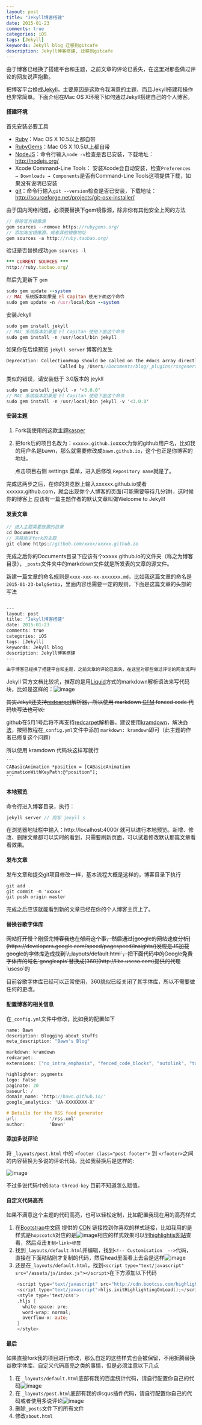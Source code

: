 ```yaml
---
layout: post
title: "Jekyll博客搭建"
date: 2015-01-23
comments: true
categories: iOS
tags: [Jekyll]
keywords: Jekyll blog 迁移到gitcafe
description: Jekyll博客搭建, 迁移到gitcafe
---
```


由于博客已经换了搭建平台和主题，之前文章的评论已丢失，在这里对那些做过评论的网友说声抱歉。

把博客平台换成[Jekyll](http://jekyllcn.com/)，主要原因是这款令我满意的主题，而且Jekyll搭建和操作也非常简单。下面介绍在Mac OS X环境下如何通过Jekyll搭建自己的个人博客。

#### 搭建环境

首先安装必要工具

* [Ruby](https://www.ruby-lang.org/en/downloads/)：Mac OS X 10.5以上都自带
* [RubyGems](https://rubygems.org/pages/download)：Mac OS X 10.5以上都自带
* [NodeJS](http://nodejs.org/)：命令行输入`node -v`检查是否已安装，下载地址：http://nodejs.org/
* Xcode Command-Line Tools： 安装Xcode会自动安装，检查`Preferences → Downloads → Components`是否有Command-Line Tools这项提供下载，如果没有说明已安装
* [git](http://sourceforge.net/projects/git-osx-installer/)：命令行输入`git --version`检查是否已安装，下载地址：http://sourceforge.net/projects/git-osx-installer/

由于国内网络问题，必须要替换下gem镜像源，除非你有其他安全上网的方法

``` objectivec
// 移除官方镜像源
gem sources --remove https://rubygems.org/
// 添加淘宝镜像源，或者其他镜像地址
gem sources -a http://ruby.taobao.org/

```

验证是否替换成功`gem sources -l`

``` ruby
*** CURRENT SOURCES ***
http://ruby.taobao.org/
```

然后先更新下 `gem`

``` ruby
sudo gem update --system
// MAC 系统版本如果是 El Capitan 使用下面这个命令
sudo gem update -n /usr/local/bin --system
```

安装Jekyll

``` objectivec
sudo gem install jekyll
// MAC 系统版本如果是 El Capitan 使用下面这个命令
sudo gem install -n /usr/local/bin jekyll
```

如果你在后续预览 `jekyll server` 博客的发生

``` objectivec
Deprecation: Collection#map should be called on the #docs array directly.
                    Called by /Users//Documents/blog/_plugins/rssgenerator.rb:46:in `block in generate'.
```

类似的错误，请安装低于 3.0版本的 jeykll

``` objectivec
sudo gem install jekyll -v '<3.0.0'
// MAC 系统版本如果是 El Capitan 使用下面这个命令
sudo gem install -n /usr/local/bin jekyll -v '<3.0.0'
```

#### 安装主题

1. Fork我使用的这款主题[kasper](https://github.com/rosario/kasper)

2. 把fork后的项目名改为：`xxxxxx.github.io`xxxx为你的github用户名，比如我的用户名是bawn，那么就需要修改成`bawn.github.io`，这个也正是你博客的地址。

   点击项目右侧 settings 菜单，进入后修改 `Repository name`就是了。

完成这两步之后，在你的浏览器上输入xxxxxx.github.io或者xxxxxx.github.com，就会出现你个人博客的页面(可能需要等待几分钟)，这时候你的博客上	应该有一篇主题作者的默认文章叫做Welcome to Jekyll!



#### 发表文章

``` objectivec
// 进入主题需要放置的目录
cd Documents
// 克隆刚才fork的主题
git clone https://github.com/xxxx/xxxxx.github.io
```

完成之后你的Documents目录下应该有个xxxxx.github.io的文件夹（称之为博客目录），`_posts`文件夹中的markdown文件就是所发表的文章的源文件。

新建一篇文章的命名规则是`xxxx-xxx-xx-xxxxxxx.md`，比如我这篇文章的命名是`2015-01-23-bolgSetUp`，里面内容也需要一定的规则，下面是这篇文章的头部的写法

``` objectivec

---
layout: post
title: "Jekyll博客搭建"
date: 2015-01-23
comments: true
categories: iOS
tags: [Jekyll]
keywords: Jekyll blog
description: Jekyll博客搭建
---

由于博客已经换了搭建平台和主题，之前文章的评论已丢失，在这里对那些做过评论的网友说声抱歉。
```

Jekyll 官方文档比较坑，推荐的是用[Liquid](http://liquidmarkup.org/)方式的markdown解析语法来写代码块，比如是这样的：![image](/images/Jekyll/code.png)

<s>其实Jekyll还支持[redcarpet]( https://github.com/vmg/redcarpet)解析器，所以使用 markdown [GFM](https://help.github.com/articles/github-flavored-markdown/) fenced code 代码块写法也可以:</s>

github在5月1号后将不再支持[redcarpet]( https://github.com/vmg/redcarpet)解析器，建议使用[kramdown](http://kramdown.gettalong.org/quickref.html)，解决[办法](https://help.github.com/articles/updating-your-markdown-processor-to-kramdown)，按照教程在`_config.yml`文件中添加 `markdown: kramdown`即可（此主题的作者已修复这个问题）

所以使用 kramdown 代码块这样写就行

```
​```
CABasicAnimation *position = [CABasicAnimation animationWithKeyPath:@"position"];
​```
```



#### 本地预览

命令行进入博客目录，执行：

``` objectivec
jekyll server // 简写 jekyll s
```

在浏览器地址栏中输入：http://localhost:4000/ 就可以进行本地预览。新增、修改、删除文章都可以实时的看到，只需要刷新页面，可以试着修改默认那篇文章看看效果。

#### 发布文章

发布文章和提交git项目修改一样，基本流程大概是这样的，博客目录下执行

``` objectivec
git add .
git commit -m 'xxxxx'
git push origin master
```

完成之后应该就能看到新的文章已经在你的个人博客主页上了。



#### 替换谷歌字体库

<s>
网站打开慢？刚搭完博客我也在郁闷这个事，然后通过[google的网站速度分析](https://developers.google.com/speed/pagespeed/insights/)发现是JS加载google的字体库造成找到`/_layouts/default.html`，把下面代码中的Google免费字体库的域名`googleapis`替换成[360](http://libs.useso.com)提供的代理`useso`的
</s>

目前谷歌字体库已经可以正常使用，360貌似已经关闭了其字体库，所以不需要做任何的更改。

#### 配置博客的相关信息



在`_config.yml`文件中修改，比如我的配置如下

``` objectivec
name: Bawn
description: Blogging about stuffs
meta_description: "Bawn's Blog"

markdown: kramdown
redcarpet:
extensions: ["no_intra_emphasis", "fenced_code_blocks", "autolink", "tables", "with_toc_data"]

highlighter: pygments
logo: false
paginate: 20
baseurl: /
domain_name: 'http://bawn.github.io/'
google_analytics: 'UA-XXXXXXXX-X'

# Details for the RSS feed generator
url:            '/rss.xml'
author:         'Bawn'
```

#### 添加多说评论

将 `_layouts/post.html` 中的 `<footer class="post-footer">` 到 `</footer>`之间的内容替换为多说的评论代码，比如我替换后是这样的:

![image](/images/Jekyll/duoshuo.png)

不过多说代码中的`data-thread-key` 目前不知道怎么赋值。



#### 自定义代码高亮

如果不满意这个主题的代码高亮，也可以轻松定制，比如配置我现在用的高亮样式

1. 在[Bootstrap中文网](http://www.bootcss.com/) 提供的 [CDN](http://www.bootcdn.cn/highlight.js/) 链接找到你喜欢的样式链接，比如我用的是样式是`hopscotch`对应的是![image](/images/Jekyll/js.png)相应的样式效果可以到[highlightjs网站](https://highlightjs.org/static/demo/)查看，然后点击`复制<link>标签`
2. 找到`_layouts/default.html`并编辑，找到`<!-- Customisation  -->`代码，直接在下面粘贴刚才复制的代码，然后head里面看上去会是这样![image](/images/Jekyll/demo1.jpg)
3. 还是在`_layouts/default.html`，找到`<script type="text/javascript" src="/assets/js/index.js"></script>`在下方添加以下代码

``` objectivec
	<script type="text/javascript" src="http://cdn.bootcss.com/highlight.js/9.2.0/highlight.min.js"></script>
    <script type="text/javascript">hljs.initHighlightingOnLoad();</script>
    <style type='text/css'>
    .hljs {
      white-space: pre;
      word-wrap: normal;
      overflow-x: auto;
    }
    </style>
```



#### 最后

如果直接fork我的项目进行修改，那么自定的这些样式也会被保留，不用折腾替换谷歌字体库、自定义代码高亮之类的事情，但是必须注意以下几点

1. 在 `_layouts/default.html`底部有我的百度统计代码，请自行配置你自己的代码![image](/images/Jekyll/baidu.png)
2. 在 `_layouts/post.html`底部有我的disqus插件代码，请自行配置你自己的代码或者使用多说评论![image](/images/Jekyll/disqus.jpg)
3. 删除`_posts`文件下的所有文件
4. 修改`about.html`
